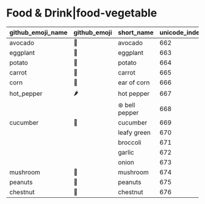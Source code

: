 # Food & Drink|food-vegetable

|github_emoji_name|github_emoji|short_name|unicode_index|
|---|---|---|---|
|avocado|:avocado:|avocado|662|
|eggplant|:eggplant:|eggplant|663|
|potato|:potato:|potato|664|
|carrot|:carrot:|carrot|665|
|corn|:corn:|ear of corn|666|
|hot_pepper|:hot_pepper:|hot pepper|667|
|||⊛ bell pepper|668|
|cucumber|:cucumber:|cucumber|669|
|||leafy green|670|
|||broccoli|671|
|||garlic|672|
|||onion|673|
|mushroom|:mushroom:|mushroom|674|
|peanuts|:peanuts:|peanuts|675|
|chestnut|:chestnut:|chestnut|676|
